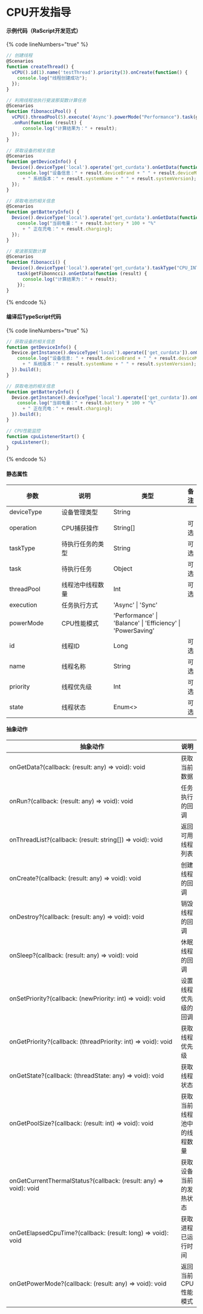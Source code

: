 # CPU开发指导

#### 示例代码（RaScript开发范式）

{% code lineNumbers="true" %}
```javascript
// 创建线程
@Scenarios
function createThread() {
  vCPU().id(1).name('testThread').priority(3).onCreate(function() {
    console.log("线程创建成功");
  });
}

// 利用线程池执行斐波那契数计算任务
@Scenarios
function fibonacciPool() {
  vCPU().threadPool(5).execute('Async').powerMode("Performance").task(getFibonncci)
  .onRun(function (result) {
      console.log("计算结果为：" + result);
  });
}

// 获取设备的相关信息
@Scenarios
function getDeviceInfo() {
  Device().deviceType('local').operate('get_curdata').onGetData(function (result) {
    console.log("设备信息：" + result.deviceBrand + " " + result.deviceModel
      + " 系统版本：" + result.systemName + " " + result.systemVersion);
  });
}

// 获取电池的相关信息
@Scenarios
function getBatteryInfo() {
  Device().deviceType('local').operate('get_curdata').onGetData(function (result) {
    console.log("当前电量：" + result.battery * 100 + "%" 
      + " 正在充电：" + result.charging);
  });
}

// 斐波那契数计算
@Scenarios
function fibonacci() {
  Device().deviceType('local').operate('get_curdata').taskType("CPU_INTENSIVE").
    task(getFibonncci).onGetData(function (result) {
      console.log("计算结果为：" + result);
    });
}
```
{% endcode %}

#### 编译后TypeScript代码

{% code lineNumbers="true" %}
```typescript
// 获取设备的相关信息
function getDeviceInfo() {
  Device.getInstance().deviceType('local').operate(['get_curdata']).onGetData(function (result) {
    console.log("设备信息: " + result.deviceBrand + " " + result.deviceModel
      + " 系统版本：" + result.systemName + " " + result.systemVersion);
  }).build();
}

// 获取电池的相关信息
function getBatteryInfo() {
  Device.getInstance().deviceType('local').operate(['get_curdata']).onGetData(function (result) {
    console.log("当前电量：" + result.battery * 100 + "%" 
      + " 正在充电：" + result.charging);
  }).build();
}

// CPU性能监控
function cpuListenerStart() {
  cpuListener();
}
```
{% endcode %}

#### 静态属性

<table><thead><tr><th width="159">参数</th><th width="224">说明</th><th width="264">类型</th><th>备注</th></tr></thead><tbody><tr><td>deviceType</td><td>设备管理类型</td><td>String</td><td></td></tr><tr><td>operation</td><td>CPU捕获操作</td><td>String[]</td><td>可选</td></tr><tr><td>taskType</td><td>待执行任务的类型</td><td>String</td><td>可选</td></tr><tr><td>task</td><td>待执行任务</td><td>Object</td><td>可选</td></tr><tr><td>threadPool</td><td>线程池中线程数量</td><td>Int</td><td>可选</td></tr><tr><td>execution</td><td>任务执行方式</td><td>'Async' | 'Sync'</td><td></td></tr><tr><td>powerMode</td><td>CPU性能模式</td><td>'Performance' | 'Balance' | 'Efficiency' | 'PowerSaving'</td><td></td></tr><tr><td>id</td><td>线程ID</td><td>Long</td><td>可选</td></tr><tr><td>name</td><td>线程名称</td><td>String</td><td>可选</td></tr><tr><td>priority</td><td>线程优先级</td><td>Int</td><td>可选</td></tr><tr><td>state</td><td>线程状态</td><td>Enum&#x3C;></td><td>可选</td></tr></tbody></table>

#### 抽象动作

<table><thead><tr><th width="505">抽象动作</th><th>说明</th></tr></thead><tbody><tr><td>onGetData?(callback: (result: any) => void): void</td><td>获取当前数据</td></tr><tr><td>onRun?(callback: (result: any) => void): void</td><td>任务执行的回调</td></tr><tr><td>onThreadList?(callback: (result: string[]) => void): void</td><td>返回可用线程列表</td></tr><tr><td>onCreate?(callback: (result: any) => void): void</td><td>创建线程的回调</td></tr><tr><td>onDestroy?(callback: (result: any) => void): void</td><td>销毁线程的回调</td></tr><tr><td>onSleep?(callback: (result: any) => void): void</td><td>休眠线程的回调</td></tr><tr><td>onSetPriority?(callback: (newPriority: int) => void): void</td><td>设置线程优先级的回调</td></tr><tr><td>onGetPriority?(callback: (threadPriority: int) => void): void</td><td>获取线程优先级</td></tr><tr><td>onGetState?(callback: (threadState: any) => void): void</td><td>获取线程状态</td></tr><tr><td>onGetPoolSize?(callback: (result: int) => void): void</td><td>获取当前线程池中的线程数量</td></tr><tr><td>onGetCurrentThermalStatus?(callback: (result: any) => void): void</td><td>获取设备当前的发热状态</td></tr><tr><td>onGetElapsedCpuTime?(callback: (result: long) => void): void</td><td>获取进程已运行时间</td></tr><tr><td>onGetPowerMode?(callback: (result: any) => void): void</td><td>返回当前CPU性能模式</td></tr></tbody></table>
